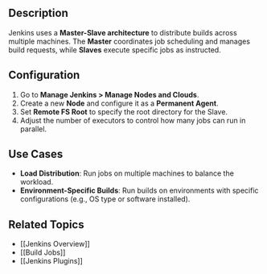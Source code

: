 

## Description
Jenkins uses a **Master-Slave architecture** to distribute builds across multiple machines. The **Master** coordinates job scheduling and manages build requests, while **Slaves** execute specific jobs as instructed.

## Configuration
1. Go to **Manage Jenkins > Manage Nodes and Clouds**.
2. Create a new **Node** and configure it as a **Permanent Agent**.
3. Set **Remote FS Root** to specify the root directory for the Slave.
4. Adjust the number of executors to control how many jobs can run in parallel.

## Use Cases
- **Load Distribution**: Run jobs on multiple machines to balance the workload.
- **Environment-Specific Builds**: Run builds on environments with specific configurations (e.g., OS type or software installed).

## Related Topics
- [[Jenkins Overview]]
- [[Build Jobs]]
- [[Jenkins Plugins]]
